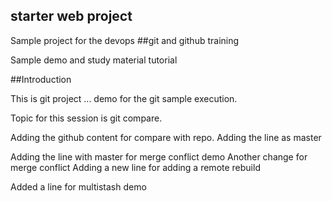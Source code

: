 ## starter web project

Sample project for the devops
##git and github training

Sample demo and study material tutorial

##Introduction

This is git project ... demo for the git sample execution.

Topic for this session is git compare.

Adding the github content for compare with repo.
Adding the line as master


Adding the line with master for merge conflict demo
Another change for merge conflict
Adding a new line for adding a remote rebuild

Added a line for multistash demo

